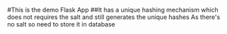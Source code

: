 #This is the demo Flask App
##It has a unique hashing mechanism which does not requires the salt and still generates the unique hashes
As there's no salt so need to store it in database
